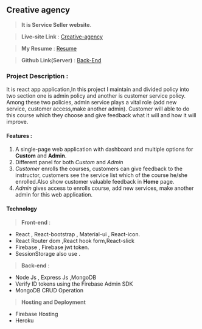 
## Creative agency

> **It is Service Seller website**.

>**Live-site Link** : [Creative-agency](https://creative-agency-client-9d373.web.app/)

> **My Resume** : [Resume](https://drive.google.com/file/d/1_qjkRhhvwY6ZaX0pnIYYiWSxfHCcoVXp/view?usp=sharing) 

> **Github Link(Server)** : [Back-End](https://github.com/MdTahsinAmin/creative-agency-server)

### Project Description : 
It is react app application,In this project I maintain and divided policy into two section one is admin policy and another is customer service policy. Among these two policies, admin service plays a vital role (add new service, customer access,make another admin). Customer will able to do this course which they choose and give feedback what it will and how it will improve.  

#### Features :

1. A single-page web application with dashboard and multiple options for **Custom** and **Admin**.
2. Different panel for both *Custom* and *Admin*
3. *Customer* enrolls the courses, customers can give feedback to the instructor, customers see the service list which of the course he/she enrolled.Also show customer valuable feedback in **Home** page.   
4. *Admin* gives access to enrolls course, add new services, make another admin for this web application.


#### Technology  
 > **Front-end**  :
* React , React-bootstrap , Material-ui , React-icon.
* React Router dom ,React hook form,React-slick 
* Firebase , Firebase jwt token.
* SessionStorage also use .
> **Back-end** :
* Node Js , Express Js ,MongoDB
* Verify ID tokens using the Firebase Admin SDK
* MongoDB CRUD Operation

> **Hosting and Deployment**
* Firebase Hosting
* Heroku





